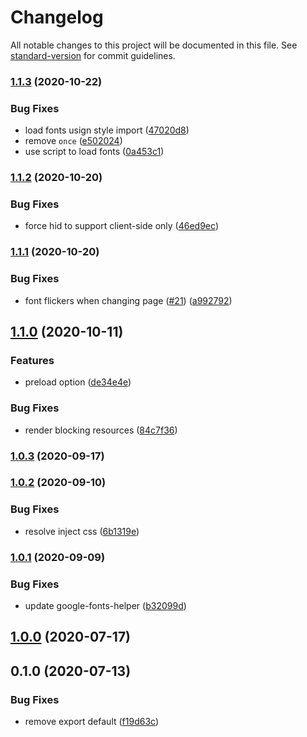 # Changelog

All notable changes to this project will be documented in this file. See [standard-version](https://github.com/conventional-changelog/standard-version) for commit guidelines.

### [1.1.3](https://github.com/nuxt-community/google-fonts/compare/v1.1.2...v1.1.3) (2020-10-22)


### Bug Fixes

* load fonts usign style import ([47020d8](https://github.com/nuxt-community/google-fonts/commit/47020d8d2d11a3c521dc36e6cd841a9f142bca9c))
* remove `once` ([e502024](https://github.com/nuxt-community/google-fonts/commit/e502024b5bde0499656bf4ea157ca29dc2994caa))
* use script to load fonts ([0a453c1](https://github.com/nuxt-community/google-fonts/commit/0a453c14375c68ea2ff95d45ae7a02702954a01f))

### [1.1.2](https://github.com/nuxt-community/google-fonts/compare/v1.1.1...v1.1.2) (2020-10-20)


### Bug Fixes

* force hid to support client-side only ([46ed9ec](https://github.com/nuxt-community/google-fonts/commit/46ed9ecd53c283c1f3dccdc8b364aa300eb4ab7e))

### [1.1.1](https://github.com/nuxt-community/google-fonts/compare/v1.1.0...v1.1.1) (2020-10-20)


### Bug Fixes

* font flickers when changing page ([#21](https://github.com/nuxt-community/google-fonts/issues/21)) ([a992792](https://github.com/nuxt-community/google-fonts/commit/a99279206e8432003303507d70b17c8561e90ea0))

## [1.1.0](https://github.com/nuxt-community/google-fonts/compare/v1.0.3...v1.1.0) (2020-10-11)


### Features

* preload option ([de34e4e](https://github.com/nuxt-community/google-fonts/commit/de34e4e557e81d01ccb4c1646992bcc3c448ff05))


### Bug Fixes

* render blocking resources ([84c7f36](https://github.com/nuxt-community/google-fonts/commit/84c7f360d6b97eb07a9970a6826b1a7b2a40274b))

### [1.0.3](https://github.com/nuxt-community/google-fonts/compare/v1.0.2...v1.0.3) (2020-09-17)

### [1.0.2](https://github.com/nuxt-community/google-fonts/compare/v1.0.1...v1.0.2) (2020-09-10)


### Bug Fixes

* resolve inject css ([6b1319e](https://github.com/nuxt-community/google-fonts/commit/6b1319e3b0f93e50624b2aa4550c05d0475b89cd))

### [1.0.1](https://github.com/nuxt-community/google-fonts/compare/v1.0.0...v1.0.1) (2020-09-09)


### Bug Fixes

* update google-fonts-helper ([b32099d](https://github.com/nuxt-community/google-fonts/commit/b32099d3d88620fcd7b4c355a07f9c589f7da5b6))

## [1.0.0](https://github.com/nuxt-community/google-fonts/compare/v0.1.0...v1.0.0) (2020-07-17)

## 0.1.0 (2020-07-13)


### Bug Fixes

* remove export default ([f19d63c](https://github.com/nuxt-community/google-fonts/commit/f19d63c18ef1b84e879ff0031cd6dd6f1bcee754))
